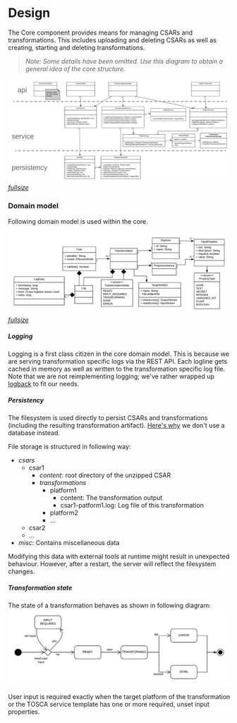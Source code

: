 # Design

The Core component provides means for managing CSARs and transformations.
This includes uploading and deleting CSARs as well as creating, starting and deleting transformations.


>*Note: Some details have been omitted. 
Use this diagram to obtain a general idea of the core structure.*

![Core class diagram](img/core-design.png)
[*fullsize*](img/core-design.png)

### Domain model

Following domain model is used within the core.

![Core domain model](img/core-domain-model.png)
[*fullsize*](img/core-domain-model.png)

##### Logging
Logging is a first class citizen in the core domain model.
This is because we are serving transformation specific logs via the REST API.
Each logline gets cached in memory as well as written to the transformation specific log file. 
Note that we are not reimplementing logging; we've rather wrapped up [logback](https://logback.qos.ch/) to fit our needs.

##### Persistency
The filesystem is used directly to persist CSARs and transformations (including the resulting transformation artifact). [Here's why](../adr/0015-persist-to-filesystem.md) we don't use a database instead.

File storage is structured in following way:

- *csars*
    - csar1
        - *content*: root directory of the unzipped CSAR
        - *transformations*
            - platform1
                - content: The transformation output
                - csar1-patform1.log: Log file of this transformation
            - platform2
            - ...
    - csar2
    - ...
- *misc*: Contains miscellaneous data

Modifying this data with external tools at runtime might result in unexpected behaviour. 
However, after a restart, the server will reflect the filesystem changes. 

##### Transformation state
The state of a transformation behaves as shown in following diagram:
![Transformation state](img/transformation-state.png)

User input is required exactly when the target platform of the transformation or the TOSCA service template has one or more required, unset input properties.
